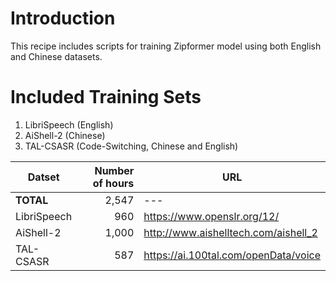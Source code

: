 # Introduction

This recipe includes scripts for training Zipformer model using both English and Chinese datasets.

# Included Training Sets

1. LibriSpeech (English)
2. AiShell-2 (Chinese)
3. TAL-CSASR (Code-Switching, Chinese and English)
   
|Datset| Number of hours| URL|
|---|---:|---|
|**TOTAL**|2,547|---|
|LibriSpeech|960|https://www.openslr.org/12/|
|AiShell-2|1,000|http://www.aishelltech.com/aishell_2|
|TAL-CSASR|587|https://ai.100tal.com/openData/voice|



